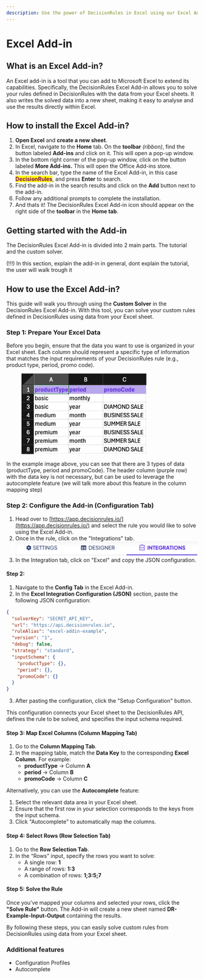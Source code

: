 ```yaml
---
description: Use the power of DecisionRules in Excel using our Excel Add-in.
---
```


# Excel Add-in

## What is an Excel Add-in?

An Excel add-in is a tool that you can add to Microsoft Excel to extend its capabilities. Specifically, the DecisionRules Excel Add-in allows you to solve your rules defined in DecisionRules with the data from your Excel sheets. It also writes the solved data into a new sheet, making it easy to analyse and use the results directly within Excel.

## How to install the Excel Add-in?

1. **Open Excel** and **create a new sheet**.
2. In Excel, navigate to the **Home** tab. On the **toolbar** _(ribbon)_, find the button labeled **Add-ins** and click on it. This will open a pop-up window.
3. In the bottom right corner of the pop-up window, click on the button labeled **More Add-ins.** This will open the Office Add-ins store.
4. In the search bar, type the name of the Excel Add-in, in this case <mark style="color:purple;">**DecisionRules**</mark>, and press **Enter** to search.
5. Find the add-in in the search results and click on the **Add** button next to the add-in.
6. Follow any additional prompts to complete the installation.
7. And thats it! The DecisionRules Excel Add-in icon should appear on the right side of the **toolbar** in the **Home tab**.

## Getting started with the Add-in

The DecisionRules Excel Add-in is divided into 2 main parts. The tutorial and the custom solver.

(!!!) In this section, explain the add-in in general, dont explain the tutorial, the user will walk trough it

## How to use the Excel Add-in?

This guide will walk you through using the **Custom Solver** in the DecisionRules Excel Add-in. With this tool, you can solve your custom rules defined in DecisionRules using data from your Excel sheet.

### Step 1: Prepare Your Excel Data

Before you begin, ensure that the data you want to use is organized in your Excel sheet. Each column should represent a specific type of information that matches the input requirements of your DecisionRules rule (e.g., product type, period, promo code).

<figure><img src="../.gitbook/assets/image (361).png" alt=""><figcaption></figcaption></figure>

In the example image above, you can see that there are 3 types of data (productType, period and promoCode). The header column (purple row) with the data key is not necessary, but can be used to leverage the autocomplete feature (we will talk more about this feature in the column mapping step)

### Step 2: Configure the Add-in (Configuration Tab)

1. Head over to [https://app.decisionrules.io/](https://app.decisionrules.io/) and select the rule you would like to solve using the Excel Add-in.
2. Once in the rule, click on the "Integrations" tab.\
   <img src="../.gitbook/assets/image (360).png" alt="" data-size="line">
3. In the Integration tab, click on "Excel" and copy the JSON configuration.

#### Step 2:&#x20;

1. Navigate to the **Config Tab** in the Excel Add-in.
2. In the **Excel Integration Configuration (JSON)** section, paste the following JSON configuration:

```json
{
  "solverKey": "SECRET_API_KEY",
  "url": "https://api.decisionrules.io",
  "ruleAlias": "excel-addin-example",
  "version": "1",
  "debug": false,
  "strategy": "standard",
  "inputSchema": {
    "productType": {},
    "period": {},
    "promoCode": {}
  }
}
```

3. After pasting the configuration, click the "Setup Configuration" button.

This configuration connects your Excel sheet to the DecisionRules API, defines the rule to be solved, and specifies the input schema required.

#### Step 3: Map Excel Columns (Column Mapping Tab)

1. Go to the **Column Mapping Tab**.
2. In the mapping table, match the **Data Key** to the corresponding **Excel Column**. For example:
   * **productType** → Column **A**
   * **period** → Column **B**
   * **promoCode** → Column **C**

Alternatively, you can use the **Autocomplete** feature:

1. Select the relevant data area in your Excel sheet.
2. Ensure that the first row in your selection corresponds to the keys from the input schema.
3. Click "Autocomplete" to automatically map the columns.

#### Step 4: Select Rows (Row Selection Tab)

1. Go to the **Row Selection Tab**.
2. In the “Rows” input, specify the rows you want to solve:
   * A single row: **1**
   * A range of rows: **1:3**
   * A combination of rows: **1;3:5;7**

#### Step 5: Solve the Rule

Once you’ve mapped your columns and selected your rows, click the **"Solve Rule"** button. The Add-in will create a new sheet named **DR-Example-Input-Output** containing the results.

By following these steps, you can easily solve custom rules from DecisionRules using data from your Excel sheet.



### Additional features

* Configuration Profiles
* Autocomplete





